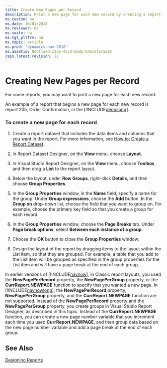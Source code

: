 ```yaml
---
title: Create New Pages per Record
description: Print a new page for each new record by creating a report dataset that includes the data items and columns that you want in the report.
ms.custom: na
ms.date: 10/01/2018
ms.reviewer: na
ms.suite: na
ms.tgt_pltfrm: na
ms.topic: article
ms.prod: "dynamics-nav-2018"
ms.assetid: 8cbf1aed-c255-4ac4-bdd1-b4bc5fe7aa95
caps.latest.revision: 22
---
```

# Creating New Pages per Record
For some reports, you may want to print a new page for each new record.  
  
 An example of a report that begins a new page for each new record is report 205, Order Confirmation, in the [!INCLUDE[demolong](includes/demolong_md.md)].  
  
### To create a new page for each record  
  
1.  Create a report dataset that includes the data items and columns that you want in the report. For more information, see [How to: Create a Report Dataset](How-to--Create-a-Report-Dataset.md).  
  
2.  In Report Dataset Designer, on the **View** menu, choose **Layout**.  
  
3.  In Visual Studio Report Designer, on the **View** menu, choose **Toolbox**, and then drag a **List** to the report layout.  
  
4.  Below the layout, under **Row Groups**, right-click **Details**, and then choose **Group Properties**.  
  
5.  In the **Group Properties** window, in the **Name** field, specify a name for the group. Under **Group expressions**, choose the **Add** button. In the **Group on** drop-down list, choose the field that you want to group on. For example, choose the primary key field so that you create a group for each record.  
  
6.  In the **Group Properties** window, choose the **Page Breaks** tab. Under **Page break options**, select **Between each instance of a group**.  
  
7.  Choose the **OK** button to close the **Group Properties** window.  
  
8.  Design the layout of the report by dragging items to the layout within the List item, so that they are grouped. For example, a table that you add to the List item will be grouped as specified in the group properties for the List item and will have a page break at the end of each group.  
  
 In earlier versions of [!INCLUDE[navnow](includes/navnow_md.md)], in Classic report layouts, you used the **NewPagePerRecord** property, the **NewPagePerGroup** property, or the **CurrReport.NEWPAGE** function to specify that you wanted a new page. In [!INCLUDE[navnowlong](includes/navnowlong_md.md)], the **NewPagePerRecord** property, **NewPagePerGroup** property, and the **CurrReport.NEWPAGE** function are not supported. Instead of the **NewPagePerRecord** property and the **NewPagePerGroup** property, you create groups in Visual Studio Report Designer, as described in this topic. Instead of the **CurrReport.NEWPAGE** function, you can create a new page number variable that you increment each time you used **CurrReport.NEWPAGE**, and then group data based on the new page number variable and add a page break at the end of each group.  
  
## See Also  
 [Designing Reports](Designing-Reports.md)
